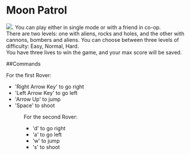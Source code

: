 # Moon Patrol

![](moon-patrol-giphy.gif). 
You can play either in single mode or with a friend in co-op.  
There are two levels: one with aliens, rocks and holes, and the other with cannons, bombers and aliens.
You can choose between three levels of difficulty: Easy, Normal, Hard.  
You have three lives to win the game, and your max score will be saved.  

##Commands

For the first Rover:  

<ul>
<li>'Right Arrow Key' to go right</li>
<li>'Left Arrow Key' to go left</li>
<li>'Arrow Up' to jump</li>
<li>'Space' to shoot</li>
<ul>

For the second Rover:  
<ul>
<li>'d' to go right</li>
<li>'a' to go left</li>
<li>'w' to jump</li>
<li>'s' to shoot</li>
</ul>
